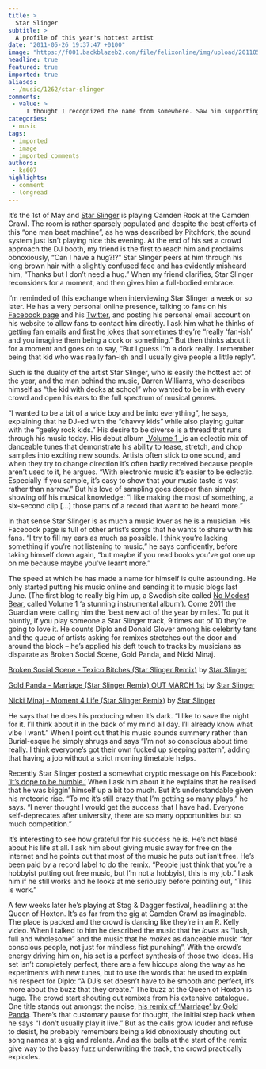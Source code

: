 ```yaml
---
title: >
  Star Slinger
subtitle: >
  A profile of this year's hottest artist
date: "2011-05-26 19:37:47 +0100"
image: "https://f001.backblazeb2.com/file/felixonline/img/upload/201105262039-felix-denim_large.jpg"
headline: true
featured: true
imported: true
aliases:
 - /music/1262/star-slinger
comments:
 - value: >
     I thought I recognized the name from somewhere. Saw him supporting The Go! Team in February at Heaven. His was as close to a memorable DJ set as I've ever found. He did sound a bit like a mopey teenager on stage though!,Cool! That's a cleevr way of looking at it!
categories:
 - music
tags:
 - imported
 - image
 - imported_comments
authors:
 - ks607
highlights:
 - comment
 - longread
---
```


It’s the 1st of May and [Star Slinger](http://starslinger.net/home.html) is playing Camden Rock at the Camden Crawl. The room is rather sparsely populated and despite the best efforts of this “one man beat machine”, as he was described by Pitchfork, the sound system just isn’t playing nice this evening. At the end of his set a crowd approach the DJ booth, my friend is the first to reach him and proclaims obnoxiously, “Can I have a hug?!?” Star Slinger peers at him through his long brown hair with a slightly confused face and has evidently misheard him, “Thanks but I don’t need a hug.” When my friend clarifies, Star Slinger reconsiders for a moment, and then gives him a full-bodied embrace.

I’m reminded of this exchange when interviewing Star Slinger a week or so later. He has a very personal online presence, talking to fans on his [Facebook page](https://www.facebook.com/starslingeruk) and his [Twitter](https://twitter.com/#!/starslingeruk), and posting his personal email account on his website to allow fans to contact him directly. I ask him what he thinks of getting fan emails and first he jokes that sometimes they’re “really ‘fan-ish’ and you imagine them being a dork or something.” But then thinks about it for a moment and goes on to say, “But I guess I’m a dork really. I remember being that kid who was really fan-ish and I usually give people a little reply”.

Such is the duality of the artist Star Slinger, who is easily the hottest act of the year, and the man behind the music, Darren Williams, who describes himself as “the kid with decks at school” who wanted to be in with every crowd and open his ears to the full spectrum of musical genres.

“I wanted to be a bit of a wide boy and be into everything”, he says, explaining that he DJ-ed with the “chavvy kids” while also playing guitar with the “geeky rock kids.” His desire to be diverse is a thread that runs through his music today. His debut album [_Volume 1 _](http://starslingeruk.bandcamp.com/album/volume-1)is an eclectic mix of danceable tunes that demonstrate his ability to tease, stretch, and chop samples into exciting new sounds. Artists often stick to one sound, and when they try to change direction it’s often badly received because people aren’t used to it, he argues. “With electronic music it’s easier to be eclectic. Especially if you sample, it’s easy to show that your music taste is vast rather than narrow.” But his love of sampling goes deeper than simply showing off his musical knowledge: “I like making the most of something, a six-second clip […] those parts of a record that want to be heard more.”

In that sense Star Slinger is as much a music lover as he is a musician. His Facebook page is full of other artist’s songs that he wants to share with his fans. “I try to fill my ears as much as possible. I think you’re lacking something if you’re not listening to music,” he says confidently, before taking himself down again, “but maybe if you read books you’ve got one up on me because maybe you’ve learnt more.”

The speed at which he has made a name for himself is quite astounding. He only started putting his music online and sending it to music blogs last June. (The first blog to really big him up, a Swedish site called [No Modest Bear](http://www.nomodestbear.com/blog/), called Volume 1 ‘a stunning instrumental album’). Come 2011 the Guardian were calling him the ‘best new act of the year by miles’. To put it bluntly, if you play someone a Star Slinger track, 9 times out of 10 they’re going to love it. He counts Diplo and Donald Glover among his celebrity fans and the queue of artists asking for remixes stretches out the door and around the block – he’s applied his deft touch to tracks by musicians as disparate as Broken Social Scene, Gold Panda, and Nicki Minaj.

[Broken Social Scene - Texico Bitches (Star Slinger Remix)](http://soundcloud.com/starslingeruk/broken-social-scene-texico-bitches-star-slinger-remix) by [Star Slinger](http://soundcloud.com/starslingeruk)

[Gold Panda - Marriage (Star Slinger Remix) OUT MARCH 1st](http://soundcloud.com/starslingeruk/gold-panda-marriage-star) by [Star Slinger](http://soundcloud.com/starslingeruk)

[Nicki Minaj - Moment 4 Life (Star Slinger Remix)](http://soundcloud.com/starslingeruk/nicki-minaj-moment-4-life-star-slinger-remix-nye-vibe-for-yall) by [Star Slinger](http://soundcloud.com/starslingeruk)

He says that he does his producing when it’s dark. “I like to save the night for it. I’ll think about it in the back of my mind all day. I’ll already know what vibe I want.” When I point out that his music sounds summery rather than Burial-esque he simply shrugs and says “I’m not so conscious about time really. I think everyone’s got their own fucked up sleeping pattern”, adding that having a job without a strict morning timetable helps.

Recently Star Slinger posted a somewhat cryptic message on his Facebook: [‘It’s dope to be humble.’](https://www.facebook.com/starslingeruk/posts/179560678760862) When I ask him about it he explains that he realised that he was biggin’ himself up a bit too much. But it’s understandable given his meteoric rise. “To me it’s still crazy that I’m getting so many plays,” he says. “I never thought I would get the success that I have had. Everyone self-deprecates after university, there are so many opportunities but so much competition.”

It’s interesting to see how grateful for his success he is. He’s not blasé about his life at all. I ask him about giving music away for free on the internet and he points out that most of the music he puts out isn’t free. He’s been paid by a record label to do the remix. “People just think that you’re a hobbyist putting out free music, but I’m not a hobbyist, this is my job.” I ask him if he still works and he looks at me seriously before pointing out, “This is work.”

A few weeks later he’s playing at Stag & Dagger festival, headlining at the Queen of Hoxton. It’s as far from the gig at Camden Crawl as imaginable. The place is packed and the crowd is dancing like they’re in an R. Kelly video. When I talked to him he described the music that he _loves_ as “lush, full and wholesome” and the music that he _makes_ as danceable music “for conscious people, not just for mindless fist punching”. With the crowd’s energy driving him on, his set is a perfect synthesis of those two ideas. His set isn’t completely perfect, there are a few hiccups along the way as he experiments with new tunes, but to use the words that he used to explain his respect for Diplo: “A DJ’s set doesn’t have to be smooth and perfect, it’s more about the buzz that they create.” The buzz at the Queen of Hoxton is huge. The crowd start shouting out remixes from his extensive catalogue. One title stands out amongst the noise, [his remix of ‘Marriage’ by Gold Panda](http://www.youtube.com/watch?v=5jwoOODS0TQ). There’s that customary pause for thought, the initial step back when he says “I don’t usually play it live.” But as the calls grow louder and refuse to desist, he probably remembers being a kid obnoxiously shouting out song names at a gig and relents. And as the bells at the start of the remix give way to the bassy fuzz underwriting the track, the crowd practically explodes.
